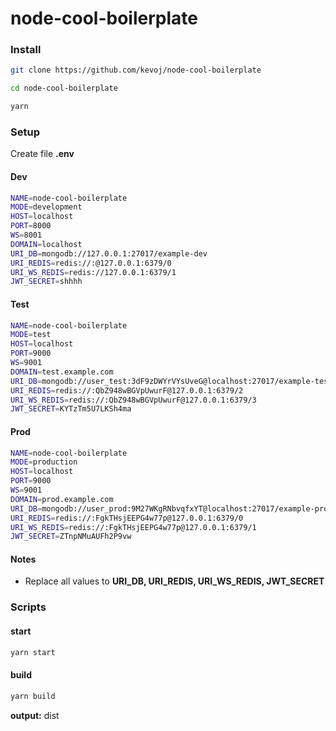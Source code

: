 # node-cool-boilerplate

### Install

```bash
git clone https://github.com/kevoj/node-cool-boilerplate
```
```bash
cd node-cool-boilerplate
```
```bash
yarn
```

### Setup

Create file **.env**

#### Dev

```bash
NAME=node-cool-boilerplate
MODE=development
HOST=localhost
PORT=8000
WS=8001
DOMAIN=localhost
URI_DB=mongodb://127.0.0.1:27017/example-dev
URI_REDIS=redis://:@127.0.0.1:6379/0
URI_WS_REDIS=redis://127.0.0.1:6379/1
JWT_SECRET=shhhh
```

#### Test

```bash
NAME=node-cool-boilerplate
MODE=test
HOST=localhost
PORT=9000
WS=9001
DOMAIN=test.example.com
URI_DB=mongodb://user_test:3dF9zDWYrVYsUveG@localhost:27017/example-test
URI_REDIS=redis://:QbZ948wBGVpUwurF@127.0.0.1:6379/2
URI_WS_REDIS=redis://:QbZ948wBGVpUwurF@127.0.0.1:6379/3
JWT_SECRET=KYTzTm5U7LKSh4ma
```

#### Prod

```bash
NAME=node-cool-boilerplate
MODE=production
HOST=localhost
PORT=9000
WS=9001
DOMAIN=prod.example.com
URI_DB=mongodb://user_prod:9M27WKgRNbvqfxYT@localhost:27017/example-prod
URI_REDIS=redis://:FgkTHsjEEPG4w77p@127.0.0.1:6379/0
URI_WS_REDIS=redis://:FgkTHsjEEPG4w77p@127.0.0.1:6379/1
JWT_SECRET=ZTnpNMuAUFh2P9vw
```
#### Notes
- Replace all values to **URI_DB, URI_REDIS, URI_WS_REDIS, JWT_SECRET**

### Scripts


#### start

```bash
yarn start
```

#### build

```bash
yarn build
```
**output:** dist
